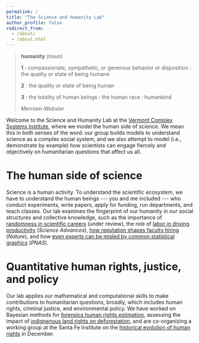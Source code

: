 ```yaml
---
permalink: /
title: "The Science and Humanity Lab"
author_profile: false
redirect_from:
  - /about/
  - /about.html
---
```


<div class="humanity-quote">
  <blockquote>
    <div class="humanity-header">
      <strong>humanity</strong> <em>(noun)</em>
    </div>
    <div class="humanity-content">
      <p><strong>1</strong> : compassionate, sympathetic, or generous behavior or disposition : the quality or state of being humane</p>
      <p><strong>2</strong> : the quality or state of being human</p>
      <p><strong>3</strong> : the totality of human beings : the human race : humankind</p>
      <cite>Merriam-Webster</cite>
    </div>
  </blockquote>
</div>

Welcome to the Science and Humanity Lab at the [Vermont Complex Systems Institute](https://vermontcomplexsystems.org/), where we model the human side of science. We mean this in both senses of the word: our group builds models to understand science as a complex social system, and we also attempt to model (i.e., demonstrate by example) how scientists can engage fiercely and objectively on humanitarian questions that affect us all.

The human side of science
======

Science is a human activity. To understand the scientific ecosystem, we have to understand the human beings --- you and me included --- who conduct experiments, write papers, apply for funding, run departments, and teach classes. Our lab examines the fingerprint of our humanity in our social structures and collective knowledge, such as the importance of [randomness in scientific careers](https://arxiv.org/abs/2309.04414) (under review), the role of [labor in driving productivity](https://www.science.org/doi/10.1126/sciadv.abq7056) (_Science Advances_), [how reputation shapes faculty hiring](https://www.nature.com/articles/s41586-022-05222-x#Bib1) (_Nature_), and how [even experts can be misled by common statistical graphics](https://www.pnas.org/doi/full/10.1073/pnas.1702121114) (_PNAS_).


Quantitative human rights, justice, and policy
======

Our lab applies our mathematical and computational skills to make contributions to humanitarian questions, broadly, which includes human rights, criminal justice, and environmental policy. We have worked on Bayesian methods for [forensics human rights estimation](https://hrdag.org/tech-notes/implementing-lcmcr-in-stan.html), assessing the impact of [indignenous land rights on deforestation](https://academic.oup.com/pnasnexus/article/2/1/pgac287/7005261?login=false), and are co-organizing a working group at the Santa Fe Institute on the [historical evolution of human rights](https://www.santafe.edu/events/understanding-the-historical-forces-driving-expansions-of-human-rights) in December.
